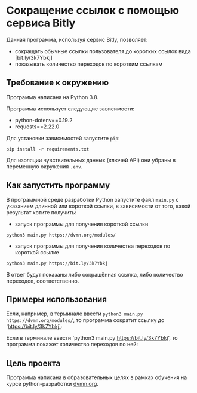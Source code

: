 # Сокращение ссылок с помощью сервиса Bitly

Данная программа, используя сервис Bitly, позволяет:

- сокращать обычные ссылки пользователя до коротких ссылок вида [bit.ly/3k7Ybkj]
- показывать количество переходов по коротким ссылкам

## Требование к окружению

Программа написана на Python 3.8.

Программа использует следующие зависимости:

- python-dotenv==0.19.2
- requests==2.22.0

Для установки зависимостей запустите `pip`:
```
pip install -r requirements.txt
```
Для изоляции чувствительных данных (ключей API) они убраны в переменную окружения `.env`.

## Как запустить программу

В программной среде разработки Python запустите файл `main.py` с указанием длинной или короткой ссылки, в зависимости от того, какой результат хотите получить:

- запуск программы для получения короткой ссылки
  
```
python3 main.py https://dvmn.org/modules/
```

- запуск программы для получения количества переходов по короткой ссылке

```
python3 main.py https://bit.ly/3k7Ybkj
```

В ответ будут показаны либо сокращённая ссылка, либо количество переходов, соответственно.

## Примеры использования

Если, например, в терминале ввести `python3 main.py https://dvmn.org/modules/`, то программа сократит ссылку до 'https://bit.ly/3k7Ybkj`:



Если в терминале ввести 'python3 main.py https://bit.ly/3k7Ybkj', то программа покажет количество переходов по ней:




## Цель проекта

Программа написана в образовательных целях в рамках обучения на курсе python-разработки [dvmn.org](https://dvmn.org/). 
